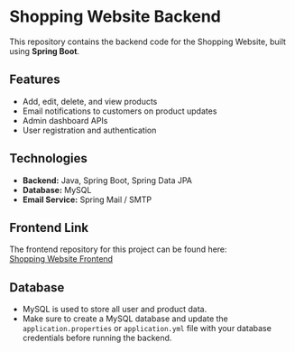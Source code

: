 # Shopping Website Backend

This repository contains the backend code for the Shopping Website, built using **Spring Boot**.  

## Features
- Add, edit, delete, and view products
- Email notifications to customers on product updates
- Admin dashboard APIs
- User registration and authentication

## Technologies
- **Backend:** Java, Spring Boot, Spring Data JPA
- **Database:** MySQL
- **Email Service:** Spring Mail / SMTP

## Frontend Link
The frontend repository for this project can be found here:  
[Shopping Website Frontend](https://github.com/riya8866/ShopIn-Frontend)

## Database
- MySQL is used to store all user and product data.
- Make sure to create a MySQL database and update the `application.properties` or `application.yml` file with your database credentials before running the backend.
